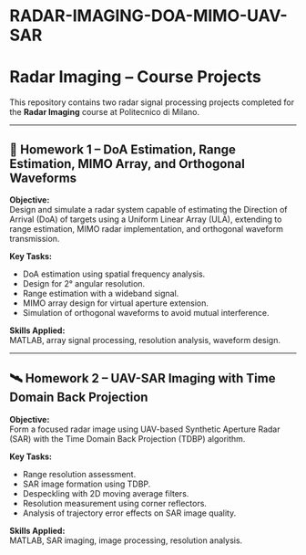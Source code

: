 # RADAR-IMAGING-DOA-MIMO-UAV-SAR
# Radar Imaging – Course Projects

This repository contains two radar signal processing projects completed for the **Radar Imaging** course at Politecnico di Milano.

---

## 📡 Homework 1 – DoA Estimation, Range Estimation, MIMO Array, and Orthogonal Waveforms
**Objective:**  
Design and simulate a radar system capable of estimating the Direction of Arrival (DoA) of targets using a Uniform Linear Array (ULA), extending to range estimation, MIMO radar implementation, and orthogonal waveform transmission.

**Key Tasks:**
- DoA estimation using spatial frequency analysis.
- Design for 2° angular resolution.
- Range estimation with a wideband signal.
- MIMO array design for virtual aperture extension.
- Simulation of orthogonal waveforms to avoid mutual interference.

**Skills Applied:**  
MATLAB, array signal processing, resolution analysis, waveform design.

---

## 🛰 Homework 2 – UAV-SAR Imaging with Time Domain Back Projection
**Objective:**  
Form a focused radar image using UAV-based Synthetic Aperture Radar (SAR) with the Time Domain Back Projection (TDBP) algorithm.

**Key Tasks:**
- Range resolution assessment.
- SAR image formation using TDBP.
- Despeckling with 2D moving average filters.
- Resolution measurement using corner reflectors.
- Analysis of trajectory error effects on SAR image quality.

**Skills Applied:**  
MATLAB, SAR imaging, image processing, resolution analysis.




